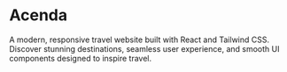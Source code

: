 # Acenda
A modern, responsive travel website built with React and Tailwind CSS. Discover stunning destinations, seamless user experience, and smooth UI components designed to inspire travel.
